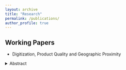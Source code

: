 ```yaml
---
layout: archive
title: "Research"
permalink: /publications/
author_profile: true
---
```


## Working Papers

* Digitization, Product Quality and Geographic Proximity
<details>
<summary>Abstract</summary>

This study explores the effects of digitization on product quality. Combining firm-product-level data on Indian manufacturing firms from 2001 to 2014 with a sectoral index that captures performance in Indian ICT service sectors used as inputs into manufacturing, I show that better access to ICT services has a positive and statistically significant effect on product quality. This effect is larger for core products and for large firms. Access to digital services impacts product quality upgrading by inducing manufacturing firms to improve worker skills and outsource ICT services. Furthermore, geographic proximity to ICT suppliers is not essential for manufacturing firms to benefit from access to digital services.

</details>
